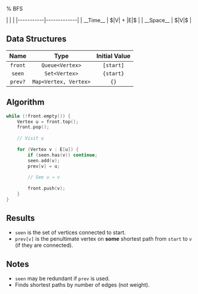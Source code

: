 % BFS

<div class="no-stretch">
|           |             |
|-----------|-------------|
| __Time__  | $|V| + |E|$ |
| __Space__ | $|V|$       |
</div>

## Data Structures
| Name    | Type                  | Initial Value |
|:-------:|:---------------------:|:-------------:|
| `front` | `Queue<Vertex>`       | `[start]`     |
| `seen`  | `Set<Vertex>`         | `{start}`     |
| `prev?` | `Map<Vertex, Vertex>` | `{}`          |

## Algorithm
```c++
while (!front.empty()) {
    Vertex u = front.top();
    front.pop();
    
    // Visit u
    
    for (Vertex v : E[u]) {
        if (seen.has(v)) continue;
        seen.add(v);
        prev[v] = u;
        
        // See u → v
        
        front.push(v);
    }
}
```

## Results
- `seen` is the set of vertices connected to start.
- `prev[v]` is the penultimate vertex on **some** shortest path from `start` to `v` (if they are connected).

## Notes
- `seen` may be redundant if `prev` is used.
- Finds shortest paths by number of edges (not weight).
